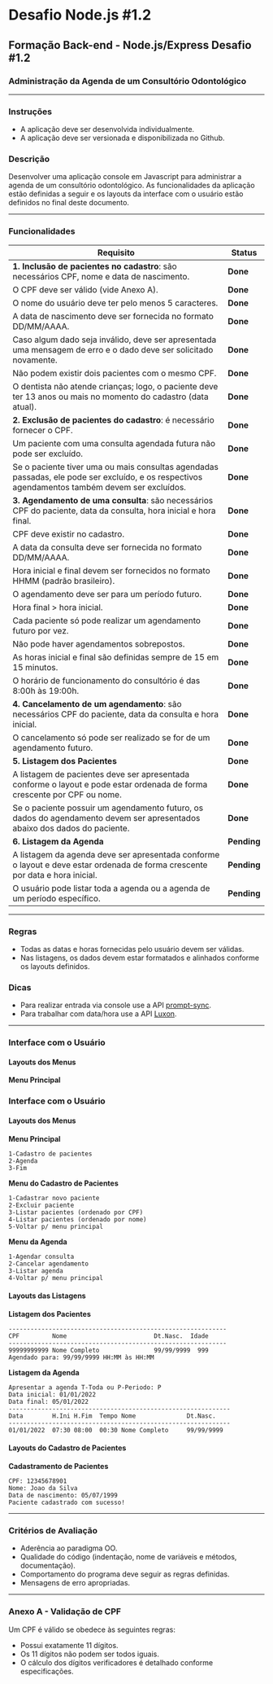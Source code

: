 # Desafio Node.js #1.2

## Formação Back-end - Node.js/Express Desafio #1.2

### Administração da Agenda de um Consultório Odontológico

---

### Instruções

- A aplicação deve ser desenvolvida individualmente.
- A aplicação deve ser versionada e disponibilizada no Github.

### Descrição

Desenvolver uma aplicação console em Javascript para administrar a agenda de um consultório odontológico. As funcionalidades da aplicação estão definidas a seguir e os layouts da interface com o usuário estão definidos no final deste documento.

---

### Funcionalidades

| Requisito                                                                                                                                      | Status      |
| ---------------------------------------------------------------------------------------------------------------------------------------------- | ----------- |
| **1. Inclusão de pacientes no cadastro**: são necessários CPF, nome e data de nascimento.                                                      | **Done**    |
| O CPF deve ser válido (vide Anexo A).                                                                                                          | **Done**    |
| O nome do usuário deve ter pelo menos 5 caracteres.                                                                                            | **Done**    |
| A data de nascimento deve ser fornecida no formato DD/MM/AAAA.                                                                                 | **Done**    |
| Caso algum dado seja inválido, deve ser apresentada uma mensagem de erro e o dado deve ser solicitado novamente.                               | **Done**    |
| Não podem existir dois pacientes com o mesmo CPF.                                                                                              | **Done**    |
| O dentista não atende crianças; logo, o paciente deve ter 13 anos ou mais no momento do cadastro (data atual).                                 | **Done**    |
| **2. Exclusão de pacientes do cadastro**: é necessário fornecer o CPF.                                                                         | **Done**    |
| Um paciente com uma consulta agendada futura não pode ser excluído.                                                                            | **Done**    |
| Se o paciente tiver uma ou mais consultas agendadas passadas, ele pode ser excluído, e os respectivos agendamentos também devem ser excluídos. | **Done**    |
| **3. Agendamento de uma consulta**: são necessários CPF do paciente, data da consulta, hora inicial e hora final.                              | **Done**    |
| CPF deve existir no cadastro.                                                                                                                  | **Done**    |
| A data da consulta deve ser fornecida no formato DD/MM/AAAA.                                                                                   | **Done**    |
| Hora inicial e final devem ser fornecidos no formato HHMM (padrão brasileiro).                                                                 | **Done**    |
| O agendamento deve ser para um período futuro.                                                                                                 | **Done**    |
| Hora final > hora inicial.                                                                                                                     | **Done**    |
| Cada paciente só pode realizar um agendamento futuro por vez.                                                                                  | **Done**    |
| Não pode haver agendamentos sobrepostos.                                                                                                       | **Done**    |
| As horas inicial e final são definidas sempre de 15 em 15 minutos.                                                                             | **Done**    |
| O horário de funcionamento do consultório é das 8:00h às 19:00h.                                                                               | **Done**    |
| **4. Cancelamento de um agendamento**: são necessários CPF do paciente, data da consulta e hora inicial.                                       | **Done**    |
| O cancelamento só pode ser realizado se for de um agendamento futuro.                                                                          | **Done**    |
| **5. Listagem dos Pacientes**                                                                                                                  | **Done**    |
| A listagem de pacientes deve ser apresentada conforme o layout e pode estar ordenada de forma crescente por CPF ou nome.                       | **Done**    |
| Se o paciente possuir um agendamento futuro, os dados do agendamento devem ser apresentados abaixo dos dados do paciente.                      | **Done**    |
| **6. Listagem da Agenda**                                                                                                                      | **Pending** |
| A listagem da agenda deve ser apresentada conforme o layout e deve estar ordenada de forma crescente por data e hora inicial.                  | **Pending** |
| O usuário pode listar toda a agenda ou a agenda de um período específico.                                                                      | **Pending** |

---

### Regras

- Todas as datas e horas fornecidas pelo usuário devem ser válidas.
- Nas listagens, os dados devem estar formatados e alinhados conforme os layouts definidos.

### Dicas

- Para realizar entrada via console use a API [prompt-sync](https://www.npmjs.com/package/prompt-sync).
- Para trabalhar com data/hora use a API [Luxon](https://moment.github.io/luxon/#/).

---

### Interface com o Usuário

#### Layouts dos Menus

**Menu Principal**

### Interface com o Usuário

#### Layouts dos Menus

**Menu Principal**

```
1-Cadastro de pacientes
2-Agenda
3-Fim
```

**Menu do Cadastro de Pacientes**

```
1-Cadastrar novo paciente
2-Excluir paciente
3-Listar pacientes (ordenado por CPF)
4-Listar pacientes (ordenado por nome)
5-Voltar p/ menu principal
```

**Menu da Agenda**

```
1-Agendar consulta
2-Cancelar agendamento
3-Listar agenda
4-Voltar p/ menu principal
```

#### Layouts das Listagens

**Listagem dos Pacientes**

```
------------------------------------------------------------
CPF         Nome                        Dt.Nasc.  Idade
------------------------------------------------------------
99999999999 Nome Completo               99/99/9999  999
Agendado para: 99/99/9999 HH:MM às HH:MM
```

**Listagem da Agenda**

```
Apresentar a agenda T-Toda ou P-Periodo: P
Data inicial: 01/01/2022
Data final: 05/01/2022
-------------------------------------------------------------
Data        H.Ini H.Fim  Tempo Nome              Dt.Nasc.
-------------------------------------------------------------
01/01/2022  07:30 08:00  00:30 Nome Completo     99/99/9999
```

#### Layouts do Cadastro de Pacientes

**Cadastramento de Pacientes**

```
CPF: 12345678901
Nome: Joao da Silva
Data de nascimento: 05/07/1999
Paciente cadastrado com sucesso!
```

---

### Critérios de Avaliação

- Aderência ao paradigma OO.
- Qualidade do código (indentação, nome de variáveis e métodos, documentação).
- Comportamento do programa deve seguir as regras definidas.
- Mensagens de erro apropriadas.

---

### Anexo A - Validação de CPF

Um CPF é válido se obedece às seguintes regras:

- Possui exatamente 11 dígitos.
- Os 11 dígitos não podem ser todos iguais.
- O cálculo dos dígitos verificadores é detalhado conforme especificações.
